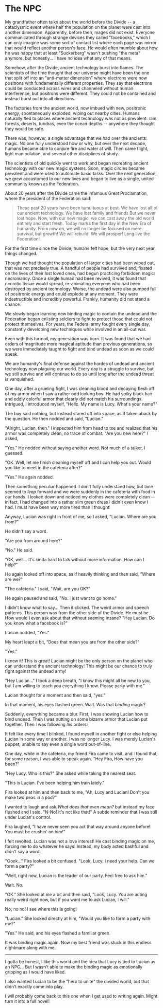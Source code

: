 # The NPC

My grandfather often talks about the world before the Divide -- a cataclysmic event where half the population on the planet were cast into another dimension.
Apparently, before then, mages did not exist.
Everyone communicated through strange devices they called "facebooks," which I can only imagine was some sort of contact list where each page was mirror that would reflect another person's face.
He would often mumble about how he was happy that at least "Suckerberg" wasn't pushing "the meta" anymore, but honestly... I have no idea what any of that means.

Somehow, after the Divide, ancient technology burst into flames.
The scientists of the time thought that our universe might have been the one that split off into an "anti-matter dimension" where electrons were now positrons with fundamentally different properties.
They say that electrons could be conducted across wires and channeled without human interference, but positrons were different.
They could not be contained and instead burst out into all directions.

The factories from the ancient world, now imbued with new, positronic energy,  spontaneously exploded, wiping out nearby cities.
Humans naturally fled to places where ancient technology was not as prevalent: rain forests, deserts, tundras, even the ocean depths -- anywhere they thought they would be safe.

There was, however, a single advantage that we had over the ancients: magic.
No one fully understood how or why, but over the next decade, humans became able to conjure fire and water at will.
Then came flight, light manipulation, and several other disciplines of study.

The scientists of old quickly went to work and began recreating ancient technology with our new magic systems.
Soon, magic circles became prevalent and were used to automate basic tasks. 
Over the next generation, we grew accustomed to our new lives and began to live as a single, united community known as the Federation.

About 20 years after the Divide came the infamous Great Proclamation, where the president of the Federation said:

> These past 20 years have been tumultuous at best.
> We have lost all of our ancient technology.
> We have lost family and friends
> But we never lost hope.
> Now, with our new magic, we can cast away the old world entirely and start fresh.
> Today marks the first day in the New Era of humanity.
> From now on, we will no longer be focused on mere survival, but growth!
> We will rebuild.
> We will prosper!
> Long live the Federation!

For the first time since the Divide, humans felt hope, but the very next year, things changed.

Though we had thought the population of larger cities had been wiped out, that was not precisely true.
A handful of people had survived and, fixated on the lives of their lost loved ones, had begun practicing forbidden magic: necromancy.
Once a single human had been revived, it was found that necrotic tissue would spread, re-animating everyone who had been destroyed by ancient technology.
Worse, the undead were also pumped full of positronic energy and could explode at any moment.
They were indestructible and incredibly powerful.
Frankly, humanity did not stand a chance.

We slowly began learning new binding magic to contain the undead and the Federation began enlisting soldiers to fight to protect those that could not protect themselves.
For years, the Federal army fought every single day, constantly developing new techniques while involved in an all-out war.

Even with this turmoil, my generation was born.
It was found that we had orders of magnitude more magical aptitude than previous generations, so we were immediately taught to fight and bind undead as soon as we could speak.

We are humanity's final defense against the hordes of undead and ancient technology now plaguing our world.
Every day is a struggle to survive, but we still survive and will continue to do so until long after the undead threat is vanquished.

One day, after a grueling fight, I was cleaning blood and decaying flesh off of my armor when I saw a rather odd looking boy.
He had spiky black hair and oddly colorful armor that clearly did not match his surroundings.
Intrigued, I introduced myself, "Hello. My name is Lucy. What's your name?"

The boy said nothing, but instead stared off into space, as if taken aback by the question.
He then nodded and said, "Lucian."

"Alright, Lucian, then." I inspected him from head to toe and realized that his armor was completely clean, no trace of combat. "Are you new here?" I asked,

"Yes." He nodded without saying another word. Not much of a talker, I guessed.

"OK. Well, let me finish cleaning myself off and I can help you out. Would you like to meet in the cafeteria after?"

"Yes." He again nodded.

Then something peculiar happened.
I don't fully understand how, but time seemed to *leap* forward and we were suddenly in the cafeteria with food in our hands.
I looked down and noticed my clothes were completely clean -- in fact, I had changed into a rather slim green dress I didn't even know I had.
I must have been way more tired than I thought!

Anyway, Lucian was right in front of me, so I asked, "Lucian. Where are you from?"

He didn't say a word.

"Are you from around here?"

"No." He said.

"OK, well... It's kinda hard to talk without more information. How can I help?"

He again looked off into space, as if heavily thinking and then said, "Where are we?"

"The cafeteria." I said, "Wait, are you OK?"

He again paused and said, "No. I just want to go home."

I didn't know what to say... Then it clicked. The weird armor and speech patterns. This person was from the other side of the Divide. He must be. How would I even ask about that without seeming insane? "Hey Lucian. Do you know what a facebook is?"

Lucian nodded, "Yes."

My heart leapt a bit, "Does that mean you are from the other side?"

"Yes."

I knew it! This is great! Lucian might be the only person on the planet who can understand the ancient technology! This might be our chance to truly fight against the undead army!

"Hey Lucian..." I took a deep breath, "I know this might all be new to you, but I am willing to teach you everything I know. Please party with me."

Lucian thought for a moment and then said, "yes."

In that moment, his eyes flashed green.
Wait.
Was that *binding* magic?

Suddenly, everything became a blur.
First, I was showing Lucian how to bind undead.
Then I was putting on some bizarre armor that Lucian put together.
Then I was following *his* orders!

It felt like every time I blinked, I found myself in another fight or else helping Lucian in some way or another.
I was no longer Lucy.
I was merely Lucian's puppet, unable to say even a single word out-of-line.

One day, while in the cafeteria, my friend Fira came to visit, and I found that, for some reason, I was able to speak again. "Hey Fira, How have you been?"

"Hey Lucy. Who is this?" She asked while taking the nearest seat.

"This is Lucian. I've been helping him train lately."

Fira looked at him and then back to me, "Ah, Lucy and Lucian! Don't you make two peas in a pod?"

I wanted to laugh and ask,*What does that even mean?* but instead my face flushed and I said, "N-No! It's not like that!" A subtle reminder that I was still under Lucian's control.

Fira laughed, "I have never seen you act that way around anyone before! You must be crushin' on him!"

I felt revolted. Lucian was not a love interest! He cast binding magic on me, forcing me to do whatever he says! Instead, my body acted bashful and didn't say a word.

"Oook..." Fira looked a bit confused. "Look, Lucy. I need your help. Can we form a party?"

"Well, right now, Lucian is the leader of our party. Feel free to ask him."

Wait. No. 

"OK." She looked at me a bit and then said, "Look, Lucy. You are acting really weird right now, but if you want me to ask Lucian, I will."

No, no no! I see where this is going!

"Lucian." She looked directly at him, "Would you like to form a party with me?"

"Yes." He said, and his eyes flashed a familiar green.

It was binding magic again. Now my best friend was stuck in this endless nightmare along with me.

---

I gotta be honest, I like this world and the idea that Lucy is tied to Lucian as an NPC... But I wasn't able to make the binding magic as emotionally gripping as I would have liked.

I also wanted Lucian to be the "hero to unite" the divided world, but that didn't exactly come into play.

I will probably come back to this one when I get used to writing again. Might turn it into a full novel!